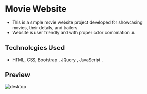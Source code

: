 # Movie Website

- This is a simple movie website project developed for showcasing movies, their details, and trailers.
- Website is user friendly and with proper color combination ui.

## Technologies Used

-  HTML, CSS, Bootstrap , JQuery , JavaScript .

## Preview
![desktop](https://github.com/ForamGhoghari08/Movie_Website/assets/144684279/b41efdf5-28e5-49af-a1f3-b8d66628e865)
